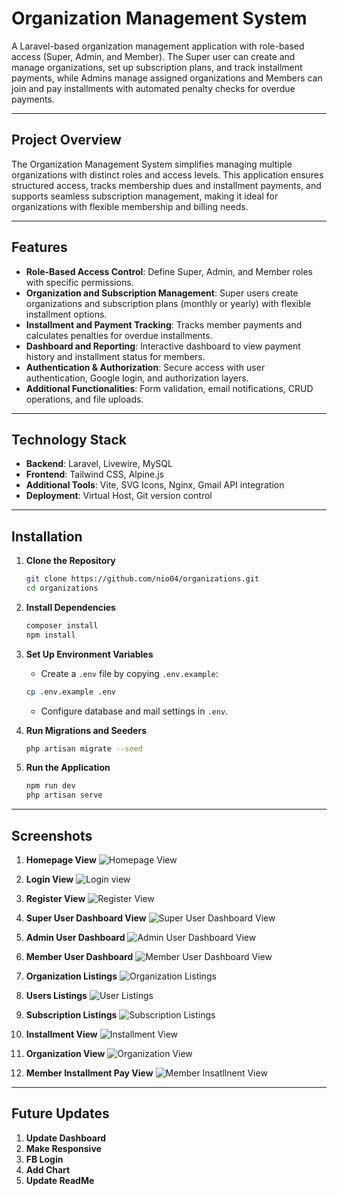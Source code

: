 # Organization Management System

A Laravel-based organization management application with role-based access (Super, Admin, and Member). The Super user can create and manage organizations, set up subscription plans, and track installment payments, while Admins manage assigned organizations and Members can join and pay installments with automated penalty checks for overdue payments.

---

## Project Overview

The Organization Management System simplifies managing multiple organizations with distinct roles and access levels. This application ensures structured access, tracks membership dues and installment payments, and supports seamless subscription management, making it ideal for organizations with flexible membership and billing needs.

---

## Features

- **Role-Based Access Control**: Define Super, Admin, and Member roles with specific permissions.
- **Organization and Subscription Management**: Super users create organizations and subscription plans (monthly or yearly) with flexible installment options.
- **Installment and Payment Tracking**: Tracks member payments and calculates penalties for overdue installments.
- **Dashboard and Reporting**: Interactive dashboard to view payment history and installment status for members.
- **Authentication & Authorization**: Secure access with user authentication, Google login, and authorization layers.
- **Additional Functionalities**: Form validation, email notifications, CRUD operations, and file uploads.

---

## Technology Stack

- **Backend**: Laravel, Livewire, MySQL
- **Frontend**: Tailwind CSS, Alpine.js
- **Additional Tools**: Vite, SVG Icons, Nginx, Gmail API integration
- **Deployment**: Virtual Host, Git version control

---

## Installation

1. **Clone the Repository**
    ```bash
    git clone https://github.com/nio04/organizations.git
    cd organizations
    ```

2. **Install Dependencies**
    ```bash
    composer install
    npm install
    ```

3. **Set Up Environment Variables**
    - Create a `.env` file by copying `.env.example`:
    ```bash
    cp .env.example .env
    ```
    - Configure database and mail settings in `.env`.

4. **Run Migrations and Seeders**
    ```bash
    php artisan migrate --seed
    ```

5. **Run the Application**
    ```bash
    npm run dev
    php artisan serve
    ```

---

## Screenshots

1. **Homepage View**
    ![Homepage View](resources/images/assets/view/homepage.png)

2. **Login View**
   ![Login view](resources/images/assets/auth/login.png)

3. **Register View**
   ![Register View](resources/images/assets/auth/resgister.png)

4. **Super User Dashboard View**
   ![Super User Dashboard View](resources/images/assets/dashboard/super_dashboard.jpg)

5. **Admin User Dashboard**
   ![Admin User Dashboard View](resources/images/assets/dashboard/admin_dashboard.png)

6. **Member User Dashboard**
   ![Member User Dashboard View](resources/images/assets/dashboard/member_dashboard.png)

7. **Organization Listings**
    ![Organization Listings](resources/images/assets/listings/organization_listings.jpg)

8. **Users Listings**
    ![User Listings](resources/images/assets/listings/users_listings.jpg)

9. **Subscription Listings**
    ![Subscription Listings](resources/images/assets/listings/subscription_listings.png)

10. **Installment View**
    ![Installment View](resources/images/assets/view/installment_view.png)

11. **Organization View**
    ![Organization View](resources/images/assets/view/organization_view.png)

12. **Member Installment Pay View**
    ![Member Insatllnent View](resources/images/assets/view/member_installment_payment.png)

---

## Future Updates

1. **Update Dashboard**
2. **Make Responsive**
3. **FB Login**
3. **Add Chart**
4. **Update ReadMe**

